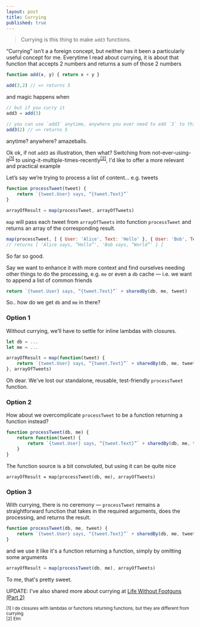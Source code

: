 ```yaml
---
layout: post
title: Currying
published: true
---
```

> Currying is this thing to make `add3` functions.

“Currying” isn’t a a foreign concept, but neither has it been a particularly useful concept for me. Everytime I read about currying, it is about that function that accepts 2 numbers and returns a sum of those 2 numbers

``` js
function add(x, y) { return x + y }

add(3,2) // => returns 5
```

and magic happens when

``` js
// but if you curry it
add3 = add(3)

// you can use `add3` anytime, anywhere you ever need to add `3` to things!!1!
add3(2) // => returns 5
```

anytime? anywhere? amazeballs.

Ok ok, if not `add3` as illustration, then what? Switching from not-ever-using-it<sup>[[1]](#footnote1)</sup> to using-it-multiple-times-recently<sup>[[2]](#footnote2)</sup>, I'd like to offer a more relevant and practical example

Let’s say we’re trying to process a list of content… e.g. tweets

``` js
function processTweet(tweet) {
    return `{tweet.User} says, “{tweet.Text}”`
}

arrayOfResult = map(processTweet, arrayOfTweets)
```

`map` will pass each tweet from `arrayOfTweets` into function `processTweet` and returns an array of the corresponding result.

``` js
map(processTweet, [ { User: 'Alice', Text: 'Hello' }, { User: 'Bob', Text: 'World' } ])
// returns [ 'Alice says, “Hello”', 'Bob says, “World”' } ]
```

So far so good.

Say we want to enhance it with more context and find ourselves needing other things to do the processing, e.g. `me` or even a `db` cache — i.e. we want to append a list of common friends

``` js
return `{tweet.User} says, “{tweet.Text}”` + sharedBy(db, me, tweet)
```

So.. how do we get `db` and `me` in there?

### Option 1

Without currying, we’ll have to settle for inline lambdas with closures.

``` js
let db = ...
let me = ...

arrayOfResult = map(function(tweet) {
    return `{tweet.User} says, “{tweet.Text}”` + sharedBy(db, me, tweet)
}, arrayOfTweets)
```

Oh dear. We've lost our standalone, reusable, test-friendly `processTweet` function. 

### Option 2

How about we overcomplicate `processTweet` to be a function returning a function instead?

``` js
function processTweet(db, me) {
    return function(tweet) {
        return `{tweet.User} says, “{tweet.Text}”` + sharedBy(db, me, tweet)
    }
}
```

The function source is a bit convoluted, but using it can be quite nice

```
arrayOfResult = map(processTweet(db, me), arrayOfTweets)
```

### Option 3

With currying, there is no ceremony — `processTweet` remains a straightforward function that takes in the required arguments, does the processing, and returns the result.

``` js
function processTweet(db, me, tweet) {
    return `{tweet.User} says, “{tweet.Text}”` + sharedBy(db, me, tweet)
}
```

and we use it like it's a function returning a function, simply by omitting some arguments

``` js
arrayOfResult = map(processTweet(db, me), arrayOfTweets)
```

To me, that's pretty sweet.

UPDATE: I've also shared more about currying at [Life Without Footguns (Part 2)](https://speakerdeck.com/choonkeat/life-without-footguns-part-2)

<sub><a name="footnote1">[1]</a> I do closures with lambdas or functions returning functions, but they are different from currying</sub><br/>
<sub><a name="footnote2">[2]</a> Elm</sub><br/>
